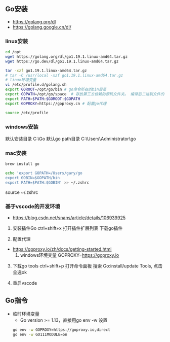 ## Go安装
- https://golang.org/dl
- https://golang.google.cn/dl/

### linux安装
```bash
cd /opt
wget https://golang.org/dl/go1.19.1.linux-amd64.tar.gz
wget https://go.dev/dl/go1.19.1.linux-amd64.tar.gz

tar -xzf go1.19.1.linux-amd64.tar.gz
# tar -C /usr/local -xzf go1.19.1.linux-amd64.tar.gz
# linux环境变量
vi /etc/profile.d/golang.sh
export GOROOT=/opt/go/bin # go命令所在的bin目录
export GOPATH=/opt/go/space  # 存放第三方依赖的源码文件夹。 编译后二进制文件的存放目的地和import包的搜索路径（默认为当前目录下）。
export PATH=$PATH:$GOROOT:$GOPATH
export GOPROXY=https://goproxy.cn # 配置go代理

source /etc/profile
```

### windows安装
默认安装目录 C:\Go
默认go path目录 C:\Users\Administrator\go

### mac安装
```bash
brew install go

echo 'export GOPATH=/Users/gary/go
export GOBIN=$GOPATH/bin
export PATH=$PATH:$GOBIN' >> ~/.zshrc
```
source ~/.zshrc
### 基于vscode的开发环境
- https://blog.csdn.net/snans/article/details/106939925
1. 安装插件Go
ctrl+shift+x 打开插件扩展列表
下载go插件

2. 配置代理
- https://goproxy.io/zh/docs/getting-started.html
    1. windows环境变量 GOPROXY=https://goproxy.io

3. 下载go tools
ctrl+shift+p 打开命令面板
搜索 Go:install/update Tools, 点击全选ok

4. 重启vscode

## Go指令
- 临时环境变量
    - Go version >= 1.13，直接用go env -w 设置
    ```bash
    go env -w GOPROXY=https://goproxy.io,direct
    go env -w GO111MODULE=on
    ```